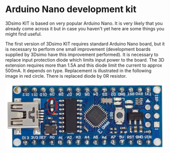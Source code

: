 # Arduino Nano development kit
3Dsimo KIT is based on very popular Arduino Nano. It is very likely that you already come across it but in case you haven't yet here are some things you might find useful.

The first version of 3Dsimo KIT requires standard Arduino Nano board, but it is necessary to perform one small improvement (development boards supplied by 3Dsimo have this improvement performed). It is necessary to replace input protection diode which limits input power to the board. The 3D extension requires more than 1.5A and this diode limit the current to approx 500mA. It depends on type. Replacement is illustrated in the following image in red circle. There is replaced diode by 0R resistor.

![](pic/Arduino_nano_diode.png)



